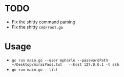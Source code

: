 # TODO
* Fix the shitty command parsing
* Fix the shitty `cmd/root.go`

# Usage
* `go run main.go --user mpharle --passwordPath ~/Desktop/miraiPass.txt   --host 127.0.0.1 -t ssh`
* `go run main.go --list`
